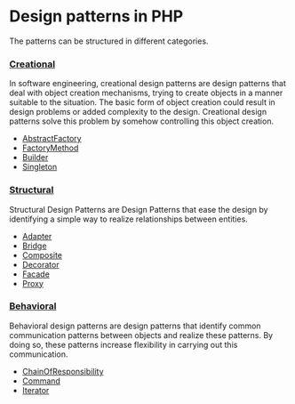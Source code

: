 # Design patterns in PHP

The patterns can be structured in different categories.

### [Creational](src/Creational)
In software engineering, creational design patterns are design patterns that
deal with object creation mechanisms, trying to create objects in a manner
suitable to the situation. The basic form of object creation could result in
design problems or added complexity to the design. Creational design patterns
solve this problem by somehow controlling this object creation.

* [AbstractFactory](src/Creational/AbstractFactory)
* [FactoryMethod](src/Creational/FactoryMethod)
* [Builder](src/Creational/Builder)
* [Singleton](src/Creational/Singleton)

### [Structural](src/Structural)
Structural Design Patterns are Design Patterns that ease the 
design by identifying a simple way to realize relationships between entities.

* [Adapter](src/Structural/Adapter)
* [Bridge](src/Structural/Bridge)
* [Composite](src/Structural/Composite)
* [Decorator](src/Structural/Decorator)
* [Facade](src/Structural/Facade)
* [Proxy](src/Structural/Proxy)

### [Behavioral](src/Behavioral)
Behavioral design patterns are design patterns that identify common communication patterns
 between objects and realize these patterns. By doing so, these patterns increase flexibility in carrying out this 
 communication.

* [ChainOfResponsibility](src/Behavioral/ChainOfResponsibility)
* [Command](src/Behavioral/Command)
* [Iterator](src/Behavioral/Iterator)